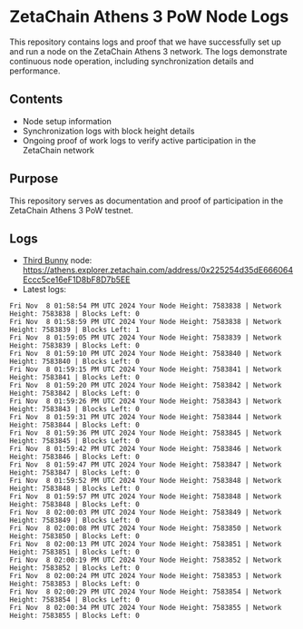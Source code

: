 # ZetaChain Athens 3 PoW Node Logs
This repository contains logs and proof that we have successfully set up and run a node on the ZetaChain Athens 3 network. The logs demonstrate continuous node operation, including synchronization details and performance.

## Contents
- Node setup information
- Synchronization logs with block height details
- Ongoing proof of work logs to verify active participation in the ZetaChain network

## Purpose
This repository serves as documentation and proof of participation in the ZetaChain Athens 3 PoW testnet.

## Logs

- [Third Bunny](https://thirdbunny.xyz/) node: https://athens.explorer.zetachain.com/address/0x225254d35dE666064Eccc5ce16eF1D8bF8D7b5EE
- Latest logs:
```
Fri Nov  8 01:58:54 PM UTC 2024 Your Node Height: 7583838 | Network Height: 7583838 | Blocks Left: 0
Fri Nov  8 01:58:59 PM UTC 2024 Your Node Height: 7583838 | Network Height: 7583839 | Blocks Left: 1
Fri Nov  8 01:59:05 PM UTC 2024 Your Node Height: 7583839 | Network Height: 7583839 | Blocks Left: 0
Fri Nov  8 01:59:10 PM UTC 2024 Your Node Height: 7583840 | Network Height: 7583840 | Blocks Left: 0
Fri Nov  8 01:59:15 PM UTC 2024 Your Node Height: 7583841 | Network Height: 7583841 | Blocks Left: 0
Fri Nov  8 01:59:20 PM UTC 2024 Your Node Height: 7583842 | Network Height: 7583842 | Blocks Left: 0
Fri Nov  8 01:59:26 PM UTC 2024 Your Node Height: 7583843 | Network Height: 7583843 | Blocks Left: 0
Fri Nov  8 01:59:31 PM UTC 2024 Your Node Height: 7583844 | Network Height: 7583844 | Blocks Left: 0
Fri Nov  8 01:59:36 PM UTC 2024 Your Node Height: 7583845 | Network Height: 7583845 | Blocks Left: 0
Fri Nov  8 01:59:42 PM UTC 2024 Your Node Height: 7583846 | Network Height: 7583846 | Blocks Left: 0
Fri Nov  8 01:59:47 PM UTC 2024 Your Node Height: 7583847 | Network Height: 7583847 | Blocks Left: 0
Fri Nov  8 01:59:52 PM UTC 2024 Your Node Height: 7583848 | Network Height: 7583848 | Blocks Left: 0
Fri Nov  8 01:59:57 PM UTC 2024 Your Node Height: 7583848 | Network Height: 7583848 | Blocks Left: 0
Fri Nov  8 02:00:03 PM UTC 2024 Your Node Height: 7583849 | Network Height: 7583849 | Blocks Left: 0
Fri Nov  8 02:00:08 PM UTC 2024 Your Node Height: 7583850 | Network Height: 7583850 | Blocks Left: 0
Fri Nov  8 02:00:13 PM UTC 2024 Your Node Height: 7583851 | Network Height: 7583851 | Blocks Left: 0
Fri Nov  8 02:00:19 PM UTC 2024 Your Node Height: 7583852 | Network Height: 7583852 | Blocks Left: 0
Fri Nov  8 02:00:24 PM UTC 2024 Your Node Height: 7583853 | Network Height: 7583853 | Blocks Left: 0
Fri Nov  8 02:00:29 PM UTC 2024 Your Node Height: 7583854 | Network Height: 7583854 | Blocks Left: 0
Fri Nov  8 02:00:34 PM UTC 2024 Your Node Height: 7583855 | Network Height: 7583855 | Blocks Left: 0
```
